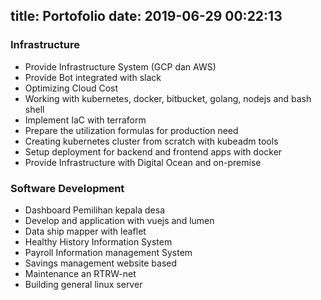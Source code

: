 title: Portofolio
date: 2019-06-29 00:22:13
---
### Infrastructure
- Provide Infrastructure System (GCP dan AWS)
- Provide Bot integrated with slack
- Optimizing Cloud Cost
- Working with kubernetes, docker, bitbucket, golang, nodejs and bash shell
- Implement IaC with terraform
- Prepare the utilization formulas for production need
- Creating kubernetes cluster from scratch with kubeadm tools
- Setup deployment for backend and frontend apps with docker
- Provide Infrastructure with Digital Ocean and on-premise

### Software Development
- Dashboard Pemilihan kepala desa
- Develop and application with vuejs and lumen
- Data ship mapper with leaflet
- Healthy History Information System
- Payroll Information management System
- Savings management website based
- Maintenance an RTRW-net
- Building general linux server